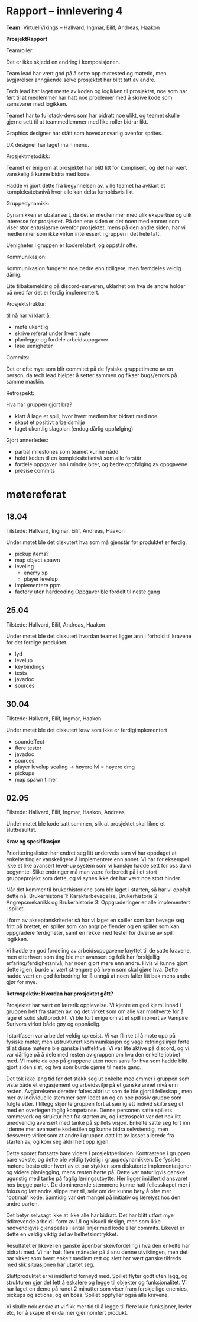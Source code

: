 # Rapport – innlevering 4
**Team:** VirtuellVikings – Hallvard, Ingmar, Eilif, Andreas, Haakon

**ProsjektRapport**

Teamroller:

Det er ikke skjedd en endring i komposisjonen.

Team lead har vært god på å sette opp møtested og møtetid, men avgjørelser anngående selve prosjektet har blitt tatt av andre.

Tech lead har laget meste av koden og logikken til prosjektet, noe som har ført til at medlemmer har hatt noe problemer med å skrive kode som samsvarer med logikken.

Teamet har to fullstack-devs som har bidratt noe ulikt, og teamet skulle gjerne sett til at teammedlemmer med like roller bidrar likt.

Graphics designer har stått som hovedansvarlig ovenfor sprites.

UX designer har laget main menu.

Prosjektmetodikk:

Teamet er enig om at prosjektet har blitt litt for komplisert, og det har vært vanskelig å kunne bidra med kode.

Hadde vi gjort dette fra begynnelsen av, ville teamet ha avklart et kompleksitetsnivå hvor alle kan delta forholdsvis likt.

Gruppedynamikk:

Dynamikken er ubalansert, da det er medlemmer med ulik ekspertise og ulik interesse for prosjektet. På den ene siden er det noen
medlemmer som viser stor entusiasme ovenfor prosjektet, mens på den andre siden, har vi medlemmer som ikke virker interessert i gruppen i det hele tatt.

Uenigheter i gruppen er koderelatert, og oppstår ofte.

Kommunikasjon:

Kommunikasjon fungerer noe bedre enn tidligere, men fremdeles veldig dårlig.

Lite tilbakemelding på discord-serveren, uklarhet om hva de andre holder på med før det er ferdig implementert.

Prosjektstruktur:

til nå har vi klart å:
- møte ukentlig
- skrive referat under hvert møte
- planlegge og fordele arbeidsoppgaver
- løse uenigheter

Commits:

Det er ofte mye som blir commitet på de fysiske gruppetimene av en person, da tech lead hjelper å setter sammen og fikser bugs/errors på samme maskin.

Retrospekt:

Hva har gruppen gjort bra?
- klart å lage et spill, hvor hvert medlem har bidratt med noe.
- skapt et positivt arbeidsmiljø
- laget ukentlig slagplan (endog dårlig oppfølging)

Gjort annerledes:
- partial milestones som teamet kunne nådd
- holdt koden til en kompleksitetsnivå som alle forstår
- fordele oppgaver inn i mindre biter, og bedre oppfølging av oppgavene
- presise commits

# møtereferat
## 18.04
Tilstede: Hallvard, Ingmar, Eilif, Andreas, Haakon

Under møtet ble det diskutert hva som må gjenstår før produktet er ferdig.
- pickup items?
- map object spawn
- leveling
    - enemy xp
    - player levelup
- implementere ppm
- factory uten hardcoding
Oppgaver ble fordelt til neste gang
## 25.04
Tilstede: Hallvard, Eilif, Andreas, Haakon

Under møtet ble det diskutert hvordan teamet ligger ann i forhold til kravene for det ferdige produktet.
- lyd
- levelup
- keybindings
- tests
- javadoc
- sources
## 30.04
Tilstede: Hallvard, Eilif, Ingmar, Haakon

Under møtet ble det diskutert krav som ikke er ferdigimplementert
- soundeffect
- flere tester
- javadoc
- sources
- player levelup scaling -> høyere lvl = høyere dmg
- pickups
- map spawn timer
## 02.05
Tilstede: Hallvard, Eilif, Ingmar, Haakon, Andreas

Under møtet ble kode satt sammen, slik at prosjektet skal likne et sluttresultat.


**Krav og spesifikasjon**

Prioriteringslisten har endret seg litt underveis som vi har oppdaget at enkelte ting er vanskeligere å implementere enn annet. Vi har for eksempel ikke et like avansert level-up system som vi kanskje hadde sett for oss da vi begynnte.
Slike endringer må man være forberedt på i et stort gruppeprojekt som dette, og vi synes ikke det har vært noe stort hinder.

Når det kommer til brukerhistoriene som ble laget i starten, så har vi oppfylt dette nå.
Brukerhistorie 1: Karakterbevegelse, Brukerhistorie 2: Angrepsmekanikk og Brukerhistorie 3: Oppgraderinger er alle implementert i spillet.

I form av akseptanskriterier så har vi laget en spiller som kan bevege seg fritt på brettet, en spiller som kan angripe fiender og en spiller som kan oppgradere ferdigheter, samt en rekke med tester for diverse av spill logikken.

Vi hadde en god fordeling av arbeidsoppgavene knyttet til de satte kravene, men etterhvert som ting ble mer avansert og folk har forskjellig erfaring/ferdighetsnivå, har noen gjort mere enn andre. Hvis vi kunne gjort dette igjen, burde vi vært strengere på hvem som skal gjøre hva. 
Dette hadde vært en god forbedring for å unngå at noen faller litt bak mens andre gjør for mye. 


**Retrospektiv: Hvordan har prosjektet gått?**

Prosjektet har vært en lærerik opplevelse. Vi kjente en god kjemi innad i gruppen helt fra starten av, og det virket som om alle var motitverte for å lage et solid sluttprodukt. Vi ble fort enige om at et spill inpirert av Vampire Surivors virket både gøy og oppnåelig.

I startfasen var arbeidet veldig upresist. Vi var flinke til å møte opp på fysiske møter, men ustrukturert kommunikasjon og vage retningslinjer førte til at disse møtene ble ganske ineffektive. Vi var lite aktive på discord, og vi var dårlige på å dele med resten av gruppen om hva den enkelte jobbet med. Vi møtte da opp på gruppene uten noen sans for hva som hadde blitt gjort siden sist, og hva som burde gjøres til neste gang.

Det tok ikke lang tid før det stakk seg ut enkelte medlemmer i gruppen som viste både et engasjement og arbeidsvilje på et ganske annet nivå enn resten. Avgjørelsene deretter føltes aldri ut som de ble gjort i felleskap , men mer av individuelle stemmer som ledet an og en noe passiv gruppe som fulgte etter. I tillegg skjønte gruppen fort at særlig ett individ skilte seg ut med en overlegen faglig kompetanse. Denne personen satte spillets rammeverk og struktur helt fra starten av, og i retrospekt var det nok litt unødvendig avansert med tanke på spillets visjon. Enkelte satte seg fort inn i denne mer avanserte kodestilen og kunne bidra selvstendig, men dessverre virket som at andre i gruppen datt litt av lasset allerede fra starten av, og kom seg aldri helt opp igjen.

Dette sporet fortsatte bare videre i prosjektperioden. Kontrastene i gruppen bare vokste, og dette ble veldig tydelig i gruppedynamikken. De fysiske møtene besto etter hvert av et par stykker som diskuterte implementasjoner og videre planlegging, mens resten hørte på. Dette var naturligvis ganske ugunstig med tanke på faglig læringsutbytte. Her ligger imidlertid ansvaret hos begge parter. De dominerende stemmene kunne hatt fellesskapet mer i fokus og latt andre slippe mer til, selv om det kunne bety å ofre mer "optimal" kode. Samtidig var det mangel på initiativ og lærelyst hos den andre parten.

Det betyr selvsagt ikke at ikke alle har bidratt. Det har blitt utført mye tidkrevende arbeid i form av UI og visuell design, men som ikke nødvendigvis gjenspeiles i antall linjer med kode eller commits. Likevel er dette en veldig viktig del av helhetsinntrykket.

Resultatet er likevel en ganske åpenbar skeivfordeling i hva den enkelte har bidratt med. Vi har hatt flere måneder på å snu denne utviklingen, men det har virket som hvert enkelt medlem  rett og slett har vært ganske tilfreds med slik situasjonen har utartet seg.

Sluttproduktet er vi imidlertid fornøyd med. Spillet flyter godt uten lagg, og strukturen gjør det lett å eskalere og legge til objekter og funksjonalitet. Vi har laget en demo på rundt 2 minutter som viser fram forskjellige enemies, pickups og actions, og en boss. Spillet oppfyller også alle kravene.

Vi skulle nok ønske at vi fikk mer tid til å legge til flere kule funksjoner, levler etc, for å skape et enda mer gjennomført produkt.



